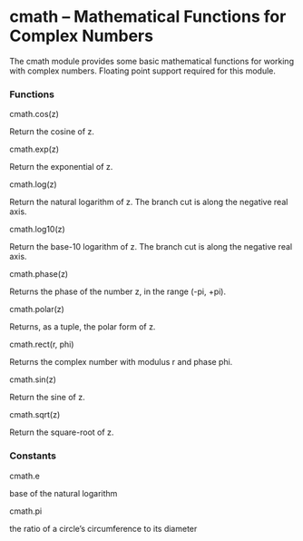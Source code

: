 # cmath – Mathematical Functions for Complex Numbers
The cmath module provides some basic mathematical functions for working with complex numbers. Floating point support required for this module.

### Functions

<function>cmath.cos(z)</function>

Return the cosine of z.

<function>cmath.exp(z)</function>

Return the exponential of z.

<function>cmath.log(z)</function>

Return the natural logarithm of z. The branch cut is along the negative real axis.

<function>cmath.log10(z)</function>

Return the base-10 logarithm of z. The branch cut is along the negative real axis.

<function>cmath.phase(z)</function>

Returns the phase of the number z, in the range (-pi, +pi).

<function>cmath.polar(z)</function>

Returns, as a tuple, the polar form of z.

<function>cmath.rect(r, phi)</function>

Returns the complex number with modulus r and phase phi.

<function>cmath.sin(z)</function>

Return the sine of z.

<function>cmath.sqrt(z)</function>

Return the square-root of z.

### Constants

<constant>cmath.e</constant>

base of the natural logarithm

<constant>cmath.pi</constant>

the ratio of a circle’s circumference to its diameter
